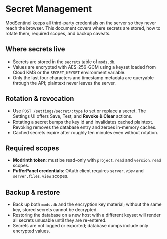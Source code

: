 # Secret Management

ModSentinel keeps all third-party credentials on the server so they never reach the browser.
This document covers where secrets are stored, how to rotate them, required scopes, and backup caveats.

## Where secrets live
- Secrets are stored in the `secrets` table of `mods.db`.
- Values are encrypted with AES-256-GCM using a keyset loaded from Cloud KMS or the `SECRET_KEYSET` environment variable.
- Only the last four characters and timestamp metadata are queryable through the API; plaintext never leaves the server.

## Rotation & revocation
- Use `POST /settings/secret/:type` to set or replace a secret. The Settings UI offers Save, Test, and **Revoke & Clear** actions.
- Rotating a secret bumps the key id and invalidates cached plaintext. Revoking removes the database entry and zeroes in-memory caches.
- Cached secrets expire after roughly ten minutes even without rotation.

## Required scopes
- **Modrinth token**: must be read-only with `project.read` and `version.read` scopes.
- **PufferPanel credentials**: OAuth client requires `server.view` and `server.files.view` scopes.

## Backup & restore
- Back up both `mods.db` and the encryption key material; without the same key, stored secrets cannot be decrypted.
- Restoring the database on a new host with a different keyset will render all secrets unusable until they are re-entered.
- Secrets are not logged or exported; database dumps include only encrypted values.
